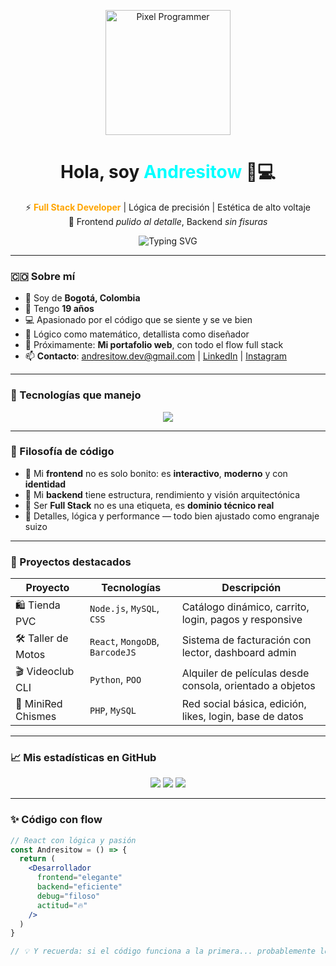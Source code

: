 <!-- 🔥 Andresitow - Código con elegancia, lógica con filo -->
<p align="center">
  <img src="https://i.pinimg.com/originals/3e/47/61/3e476166c6f2e0d32772ac5151c6d0b3.gif" width="200" alt="Pixel Programmer">
</p>

<h1 align="center">Hola, soy <span style="color:#00FFFF;">Andresitow</span> 👾💻</h1>

<p align="center">
  ⚡ <strong><span style="color:#FFA500;">Full Stack Developer</span></strong> | Lógica de precisión | Estética de alto voltaje <br>
  🎨 Frontend <em>pulido al detalle</em>, Backend <em>sin fisuras</em>
</p>

<p align="center">
  <img src="https://readme-typing-svg.demolab.com?font=Fira+Code&size=20&pause=800&color=FF0000&center=true&vCenter=true&width=500&lines=React+%7C+CSS+Creativo+%7C+HTML5+limpio;Node+%7C+Django+%7C+Python+%7C+PHP;Frontend+con+detalle+de+artista;Backend+con+alma+de+arquitecto" alt="Typing SVG"/>
</p>

---

### 🇨🇴 Sobre mí

- 📍 Soy de **Bogotá, Colombia**
- 🎂 Tengo **19 años**
- 💻 Apasionado por el código que se siente y se ve bien
- 🧠 Lógico como matemático, detallista como diseñador
- 🚀 Próximamente: **Mi portafolio web**, con todo el flow full stack
- 📫 **Contacto**: [andresitow.dev@gmail.com](mailto:andresitow.dev@gmail.com) | [LinkedIn](https://linkedin.com/in/andresitow) | [Instagram](https://instagram.com/andresitow)

---

### 🚀 Tecnologías que manejo

<p align="center">
  <img src="https://skillicons.dev/icons?i=react,html,css,js,tailwind,bootstrap,nodejs,python,django,php,cpp,mysql,firebase,git,vscode" />
</p>

---

### 🧠 Filosofía de código

- 🎨 Mi **frontend** no es solo bonito: es **interactivo**, **moderno** y con **identidad**
- 🔧 Mi **backend** tiene estructura, rendimiento y visión arquitectónica
- 🔁 Ser **Full Stack** no es una etiqueta, es **dominio técnico real**
- 🧠 Detalles, lógica y performance — todo bien ajustado como engranaje suizo

---

### 🌟 Proyectos destacados

| Proyecto         | Tecnologías                  | Descripción                                                                 |
|------------------|------------------------------|-----------------------------------------------------------------------------|
| 🛍️ Tienda PVC    | `Node.js`, `MySQL`, `CSS`    | Catálogo dinámico, carrito, login, pagos y responsive                      |
| 🛠️ Taller de Motos | `React`, `MongoDB`, `BarcodeJS` | Sistema de facturación con lector, dashboard admin                         |
| 🎬 Videoclub CLI  | `Python`, `POO`              | Alquiler de películas desde consola, orientado a objetos                   |
| 💬 MiniRed Chismes| `PHP`, `MySQL`               | Red social básica, edición, likes, login, base de datos                    |

---

### 📈 Mis estadísticas en GitHub

<p align="center">
  <img src="http://github-profile-summary-cards.vercel.app/api/cards/profile-details?username=carlo1404&theme=tokyonight" />
  <img src="http://github-profile-summary-cards.vercel.app/api/cards/repos-per-language?username=carlo1404&theme=tokyonight" />
  <img src="https://github-readme-streak-stats.herokuapp.com/?user=carlo1404&theme=tokyonight&border_radius=10" />
</p>

---

### ✨ Código con flow

```jsx
// React con lógica y pasión
const Andresitow = () => {
  return (
    <Desarrollador
      frontend="elegante"
      backend="eficiente"
      debug="filoso"
      actitud="🔥"
    />
  )
}

// 💡 Y recuerda: si el código funciona a la primera... probablemente lo escribí yo. 😎
